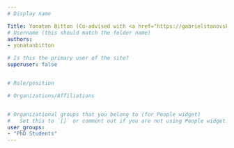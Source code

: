 ```yaml
---
# Display name

Title: Yonatan Bitton (Co-advised with <a href="https://gabrielstanovsky.github.io/" target="_blank">Gabriel Stanovsky</a>)
# Username (this should match the folder name)
authors:
- yonatanbitton

# Is this the primary user of the site?
superuser: false


# Role/position

# Organizations/Affiliations


# Organizational groups that you belong to (for People widget)
#   Set this to `[]` or comment out if you are not using People widget.
user_groups:
- "PhD Students"
---
```


